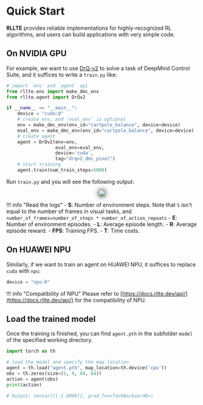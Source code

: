 # Quick Start

**RLLTE** provides reliable implementations for highly-recognized RL algorithms, and users can build applications with very simple code.

## On NVIDIA GPU
For example, we want to use [DrQ-v2](https://openreview.net/forum?id=_SJ-_yyes8) to solve a task of DeepMind Control Suite, and 
it suffices to write a `train.py` like:

``` py title="train.py"
# import `env` and `agent` api
from rllte.env import make_dmc_env 
from rllte.agent import DrQv2

if __name__ == "__main__":
    device = "cuda:0"
    # create env, and `eval_env` is optional
    env = make_dmc_env(env_id="cartpole_balance", device=device)
    eval_env = make_dmc_env(env_id="cartpole_balance", device=device)
    # create agent
    agent = DrQv2(env=env, 
                  eval_env=eval_env, 
                  device='cuda',
                  tag="drqv2_dmc_pixel")
    # start training
    agent.train(num_train_steps=5000)
```

Run `train.py` and you will see the following output:
<div align=center>
<img src='../../../assets/images/rl_training_gpu.gif' style="filter: drop-shadow(0px 0px 7px #000);">
</div>

!!! info "Read the logs"
    - **S**: Number of environment steps. Note that `S` isn't equal to the number of frames in visual tasks, and `number_of_frames=number_of_steps * number_of_action_repeats`
    - **E**: Number of environment episodes.
    - **L**: Average episode length.
    - **R**: Average episode reward.
    - **FPS**: Training FPS.
    - **T**: Time costs.

## On HUAWEI NPU
Similarly, if we want to train an agent on HUAWEI NPU, it suffices to replace `cuda` with `npu`:
``` py title="train.py"
device = "npu:0"
```

!!! info "Compatibility of NPU"
    Please refer to [https://docs.rllte.dev/api/](https://docs.rllte.dev/api/) for the compatibility of NPU.

## Load the trained model
Once the training is finished, you can find `agent.pth` in the subfolder `model` of the specified working directory.

``` py title="play.py"
import torch as th

# load the model and specify the map location
agent = th.load("agent.pth", map_location=th.device('cpu'))
obs = th.zeros(size=(1, 9, 84, 84))
action = agent(obs)
print(action)

# Output: tensor([[-1.0000]], grad_fn=<TanhBackward0>)
```